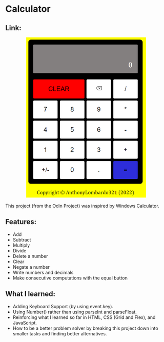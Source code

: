 # Calculator
## Link: 
<p align="center">
    <img src="images/Calculator.png" height="500">
</p>

This project (from the Odin Project) was inspired by Windows Calculator.

## Features:
* Add
* Subtract
* Multiply
* Divide
* Delete a number
* Clear
* Negate a number
* Write numbers and decimals
* Make consecutive computations with the equal button

## What I learned:
* Adding Keyboard Support (by using event.key).
* Using Number() rather than using parseInt and parseFloat.
* Reinforcing what I learned so far in HTML, CSS (Grid and Flex), and JavaScript.
* How to be a better problem solver by breaking this project down into smaller tasks and finding better alternatives.
